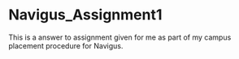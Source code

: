 # Navigus_Assignment1
This is a answer to assignment given for me as part of my campus placement procedure for Navigus. 
